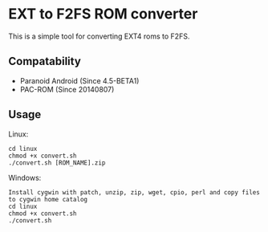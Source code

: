 EXT to F2FS ROM converter
=============
This is a simple tool for converting EXT4 roms to F2FS.

Compatability
-----
* Paranoid Android (Since 4.5-BETA1)
* PAC-ROM (Since 20140807)

Usage
-----
Linux:

    cd linux
    chmod +x convert.sh
    ./convert.sh [ROM_NAME].zip

Windows:

    Install cygwin with patch, unzip, zip, wget, cpio, perl and copy files to cygwin home catalog
    cd linux
    chmod +x convert.sh
    ./convert.sh
